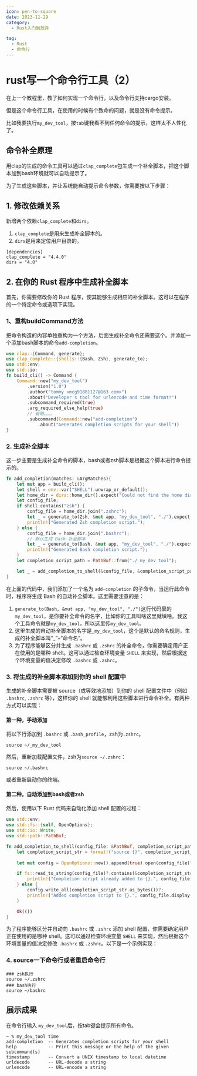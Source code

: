 ```yaml
---
icon: pen-to-square
date: 2023-11-29
category:
  - Rust入门到放弃

tag:
  - Rust
  - 命令行
---
```



# rust写一个命令行工具（2）

在上一个教程里，教了如何实现一个命令行，以及命令行支持cargo安装。

但是这个命令行工具，在使用的时候有个致命的问题，就是没有命令提示。

比如我要执行`my_dev_tool`，按`tab`键我看不到任何命令的提示，这样太不人性化了。

<!-- more -->

## 命令补全原理

用clap的生成的命令工具可以通过`clap_complete`包生成一个补全脚本，把这个脚本加到bash环境就可以自动提示了。

为了生成这些脚本，并让系统能自动提示命令参数，你需要按以下步骤：


## 1. 修改依赖关系
新增两个依赖`clap_complete`和`dirs`。
1. `clap_complete`是用来生成补全脚本的。
2. `dirs`是用来定位用户目录的。
```
[dependencies]
clap_complete = "4.4.0"
dirs = "4.0"
```


## 2. 在你的 Rust 程序中生成补全脚本

首先，你需要修改你的 Rust 程序，使其能够生成相应的补全脚本。这可以在程序的一个特定命令或选项下实现。

### 1、重构buildCommand方法
把命令构造的内容单独重构为一个方法，后面生成补全命令还需要这个。并添加一个添加bash脚本的命令`add-completion`。
```rust
use clap::{Command, generate};
use clap_complete::{shells::{Bash, Zsh}, generate_to};
use std::env;
use std::io;
fn build_cli() -> Command {
    Command::new("my_dev_tool")
        .version("1.0")
        .author("tommy <mcg91881127@163.com>")
        .about("Developer's tool for urlencode and time format!")
        .subcommand_required(true)
        .arg_required_else_help(true)
        // 省略。。。。
        .subcommand(Command::new("add-completion")
            .about("Generates completion scripts for your shell"))
}
```
### 2. 生成补全脚本
这一步主要是生成补全命令的脚本，bash或者zsh脚本是根据这个脚本进行命令提示的。

```rust
fn add_completion(matches: &ArgMatches){
    let mut app = build_cli();
    let shell = env::var("SHELL").unwrap_or_default();
    let home_dir = dirs::home_dir().expect("Could not find the home directory");
    let config_file;
    if shell.contains("zsh") {
        config_file = home_dir.join(".zshrc");
        let _ = generate_to(Zsh, &mut app, "my_dev_tool", "./").expect("generate_to failed");
        println!("Generated Zsh completion script.");
    } else {
        config_file = home_dir.join(".bashrc");
        // 默认生成 Bash 补全脚本
        let _ = generate_to(Bash, &mut app, "my_dev_tool", "./").expect("generate_to failed");
        println!("Generated Bash completion script.");
    }
    let completion_script_path = PathBuf::from("./_my_dev_tool");

    let _ = add_completion_to_shell(&config_file, &completion_script_path);
}
```

在上面的代码中，我们添加了一个名为 `add-completion` 的子命令，当运行此命令时，程序将生成 Bash 的自动补全脚本。这里需要注意的是：
1. `generate_to(Bash, &mut app, "my_dev_tool", "./")`这行代码里的`my_dev_tool`，是你要补全命令的名字，比如你的工具叫啥这里就填啥。我这个工具命令就是`my_dev_tool`，所以这里传`my_dev_tool`。
2. 这里生成的自动补全脚本的名字是`_my_dev_tool`，这个是默认的命名规则，生成的补全脚本叫“_”+“命令名”。
3. 为了程序能够区分并生成 `.bashrc` 或 `.zshrc` 的补全命令，你需要确定用户正在使用的是哪种 shell。这可以通过检查环境变量 `SHELL` 来实现，然后根据这个环境变量的值决定修改 `.bashrc` 或 `.zshrc`。

### 3. 将生成的补全脚本添加到你的 shell 配置中

生成的补全脚本需要被 source（或等效地添加）到你的 shell 配置文件中（例如 `.bashrc`, `.zshrc` 等），这样你的 shell 就能够利用这些脚本进行命令补全。有两种方式可以实现：

#### 第一种，手动添加
将以下行添加到 `.bashrc` 或 `.bash_profile`，zsh为`.zshrc`。

```shell
source ~/_my_dev_tool
```

然后，重新加载配置文件，zsh为`source ~/.zshrc`：

```shell
source ~/.bashrc
```

或者重新启动你的终端。


#### 第二种，自动添加到bash或者zsh

然后，使用以下 Rust 代码来自动化添加 shell 配置的过程：

```rust
use std::env;
use std::fs::{self, OpenOptions};
use std::io::Write;
use std::path::PathBuf;

fn add_completion_to_shell(config_file: &PathBuf, completion_script_path: &PathBuf) -> std::io::Result<()> {
    let completion_script_str = format!("source {}", completion_script_path.display());
    
    let mut config = OpenOptions::new().append(true).open(config_file)?;

    if fs::read_to_string(config_file)?.contains(&completion_script_str) {
        println!("Completion script already added to {}.", config_file.display());
    } else {
        config.write_all(completion_script_str.as_bytes())?;
        println!("Added completion script to {}.", config_file.display());
    }

    Ok(())
}
```
为了程序能够区分并自动向 `.bashrc` 或 `.zshrc` 添加 shell 配置，你需要确定用户正在使用的是哪种 shell。这可以通过检查环境变量 `SHELL` 来实现，然后根据这个环境变量的值决定修改 `.bashrc` 或 `.zshrc`。以下是一个示例实现：
### 4. source一下命令行或者重启命令行
```
### zsh执行
source ~/.zshrc
### bash执行
source ~/bashrc
```

## 展示成果

在命令行输入 `my_dev_tool`后，按tab键会提示所有命令。

```
~ % my_dev_tool time
add-completion  -- Generates completion scripts for your shell
help            -- Print this message or the help of the given subcommand(s)
timestamp       -- Convert a UNIX timestamp to local datetime
urldecode       -- URL-decode a string
urlencode       -- URL-encode a string
```

